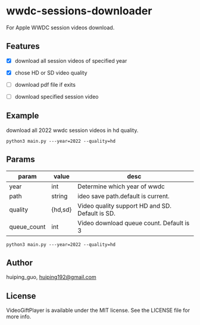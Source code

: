 # wwdc-sessions-downloader
For Apple WWDC session videos download.


## Features

- [x]  download all session videos of specified year
- [x]  chose HD or SD video quality
- [ ]  download pdf file if exits
- [ ]  download specified session video


## Example

download all 2022 wwdc session videos in hd quality.

```shell
python3 main.py ---year=2022 --quality=hd
```

## Params

| param | value | desc |
| ------------- | ------------- | ------------- |
| year  | int  | Determine which year of wwdc  |
| path  | string  | ideo save path.default is current.  |
| quality  | {hd,sd}  | Video quality support HD and SD. Default is SD.  |
| queue_count  | int  | Video download queue count. Default is 3  |



```shell
python3 main.py ---year=2022 --quality=hd
```


## Author

huiping_guo, huiping192@gmail.com

## License

VideoGiftPlayer is available under the MIT license. See the LICENSE file for more info.
